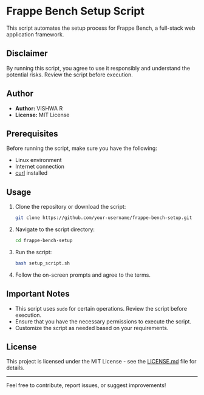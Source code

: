 # Frappe Bench Setup Script

This script automates the setup process for Frappe Bench, a full-stack web application framework.

## Disclaimer

By running this script, you agree to use it responsibly and understand the potential risks. Review the script before execution.

## Author

- **Author:** VISHWA R
- **License:** MIT License

## Prerequisites

Before running the script, make sure you have the following:

- Linux environment
- Internet connection
- [curl](https://curl.se/) installed

## Usage

1. Clone the repository or download the script:

   ```bash
   git clone https://github.com/your-username/frappe-bench-setup.git
   ```

2. Navigate to the script directory:

   ```bash
   cd frappe-bench-setup
   ```

3. Run the script:

   ```bash
   bash setup_script.sh
   ```

4. Follow the on-screen prompts and agree to the terms.

## Important Notes

- This script uses `sudo` for certain operations. Review the script before execution.
- Ensure that you have the necessary permissions to execute the script.
- Customize the script as needed based on your requirements.

## License

This project is licensed under the MIT License - see the [LICENSE.md](LICENSE.md) file for details.

---

Feel free to contribute, report issues, or suggest improvements!
```

